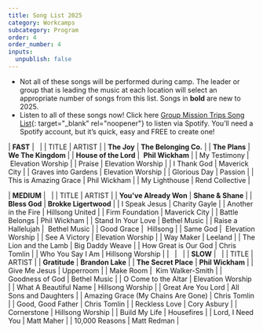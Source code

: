 ```yaml
---
title: Song List 2025
category: Workcamps
subcategory: Program
order: 4
order_number: 4
inputs:
  unpublish: false
---
```

* Not all of these songs will be performed during camp. The leader or group that is leading the music at each location will select an appropriate number of songs from this list. Songs in **bold** are new to 2025.
* Listen to all of these songs now! Click here [Group Mission Trips Song List](https://open.spotify.com/playlist/4gqWixdOxrcVri8n3Rk11F?si=-HBkjvh9Sbqb45pWD4s4FA){: target="_blank" rel="noopener"} to listen via Spotify. You’ll need a Spotify account, but it’s quick, easy and FREE to create one!

| **FAST** | &nbsp; |
| TITLE | ARTIST |
| **The Joy** | **The Belonging Co.** |
| **The Plans** | **We The Kingdom** |
| **House of the Lord** | &nbsp;**Phil Wickham** |
| My Testimony | &nbsp;Elevation Worship |
| Praise | Elevation Worship |
| I Thank God | Maverick City |
| Graves into Gardens | Elevation Worship |
| Glorious Day | Passion |
| This is Amazing Grace | Phil Wickham |
| My Lighthouse | Rend Collective |

| **MEDIUM** | &nbsp; |
| TITLE | ARTIST |
| **You've Already Won** | **Shane & Shane** |
| **Bless God** | **Brokke Ligertwood** |
| I Speak Jesus | Charity Gayle |
| Another in the Fire | Hillsong United |
| Firm Foundation | Maverick City |
| Battle Belongs | Phil Wickham |
| Stand In Your Love | Bethel Music |
| Raise a Hallelujah | &nbsp;Bethel Music |
| Good Grace | &nbsp;Hillsong |
| Same God | &nbsp;Elevation Worship |
| See A Victory | Elevation Worship |
| Way Maker | Leeland |
| The Lion and the Lamb | Big Daddy Weave |
| How Great is Our God | Chris Tomlin |
| Who You Say I Am | Hillsong Worship |
| &nbsp; | &nbsp; |
| **SLOW** | &nbsp; |
| TITLE | ARTIST |
| **Gratitude** | **Brandon Lake** |
| **The Secret Place** | **Phil Wickham** |
| Give Me Jesus | Upperroom |
| Make Room | &nbsp;Kim Walker-Smith |
| Goodness of God | Bethel Music |
| O Come to the Altar | Elevation Worship |
| What A Beautiful Name | Hillsong Worship |
| Great Are You Lord | All Sons and Daughters |
| Amazing Grace (My Chains Are Gone) | Chris Tomlin |
| Good, Good Father | Chris Tomlin |
| Reckless Love | Cory Asbury |
| Cornerstone | Hillsong Worship |
| Build My Life | Housefires |
| Lord, I Need You | Matt Maher |
| 10,000 Reasons | Matt Redman |